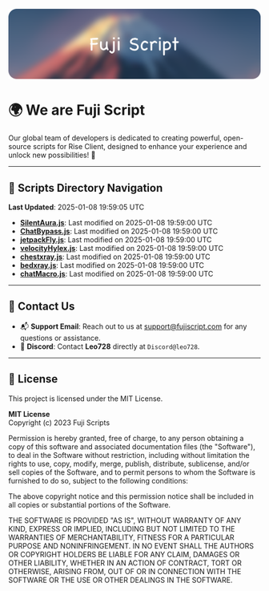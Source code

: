 ![Banner](.github/b.webp)

# 🌍 **We are Fuji Script**

Our global team of developers is dedicated to creating powerful, open-source scripts for Rise Client, designed to enhance your experience and unlock new possibilities! 🌟

---
<!-- SCRIPTS_NAVIGATION_START -->
## 📂 **Scripts Directory Navigation**

**Last Updated**: 2025-01-08 19:59:05 UTC

- **[SilentAura.js](scripts/SilentAura.js)**: Last modified on 2025-01-08 19:59:00 UTC
- **[ChatBypass.js](scripts/ChatBypass.js)**: Last modified on 2025-01-08 19:59:00 UTC
- **[jetpackFly.js](scripts/jetpackFly.js)**: Last modified on 2025-01-08 19:59:00 UTC
- **[velocityHylex.js](scripts/velocityHylex.js)**: Last modified on 2025-01-08 19:59:00 UTC
- **[chestxray.js](scripts/chestxray.js)**: Last modified on 2025-01-08 19:59:00 UTC
- **[bedxray.js](scripts/bedxray.js)**: Last modified on 2025-01-08 19:59:00 UTC
- **[chatMacro.js](scripts/chatMacro.js)**: Last modified on 2025-01-08 19:59:00 UTC

<!-- SCRIPTS_NAVIGATION_END -->

---

## 💬 **Contact Us**  
- 📬 **Support Email**: Reach out to us at [support@fujiscript.com](mailto:support@fujiscript.com) for any questions or assistance.  
- 💬 **Discord**: Contact **Leo728** directly at `Discord@leo728`.

---

## 📜 **License**

This project is licensed under the MIT License.  

**MIT License**  
Copyright (c) 2023 Fuji Scripts  

Permission is hereby granted, free of charge, to any person obtaining a copy of this software and associated documentation files (the "Software"), to deal in the Software without restriction, including without limitation the rights to use, copy, modify, merge, publish, distribute, sublicense, and/or sell copies of the Software, and to permit persons to whom the Software is furnished to do so, subject to the following conditions:  

The above copyright notice and this permission notice shall be included in all copies or substantial portions of the Software.  

THE SOFTWARE IS PROVIDED "AS IS", WITHOUT WARRANTY OF ANY KIND, EXPRESS OR IMPLIED, INCLUDING BUT NOT LIMITED TO THE WARRANTIES OF MERCHANTABILITY, FITNESS FOR A PARTICULAR PURPOSE AND NONINFRINGEMENT. IN NO EVENT SHALL THE AUTHORS OR COPYRIGHT HOLDERS BE LIABLE FOR ANY CLAIM, DAMAGES OR OTHER LIABILITY, WHETHER IN AN ACTION OF CONTRACT, TORT OR OTHERWISE, ARISING FROM, OUT OF OR IN CONNECTION WITH THE SOFTWARE OR THE USE OR OTHER DEALINGS IN THE SOFTWARE.  
